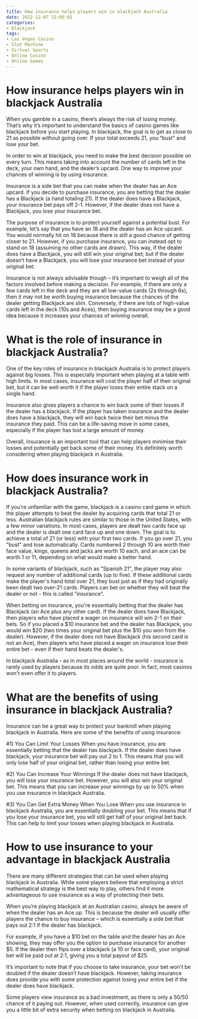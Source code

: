 ```yaml
---
title: How insurance helps players win in blackjack Australia
date: 2022-12-07 15:05:01
categories:
- blackjack
tags:
- Las Vegas Casino
- Slot Machine
- Virtual Sports
- Online Casino
- Online Games
---
```



#  How insurance helps players win in blackjack Australia

When you gamble in a casino, there’s always the risk of losing money. That’s why it’s important to understand the basics of casino games like blackjack before you start playing. In blackjack, the goal is to get as close to 21 as possible without going over. If your total exceeds 21, you “bust” and lose your bet.

In order to win at blackjack, you need to make the best decision possible on every turn. This means taking into account the number of cards left in the deck, your own hand, and the dealer’s upcard. One way to improve your chances of winning is by using insurance.

Insurance is a side bet that you can make when the dealer has an Ace upcard. If you decide to purchase insurance, you are betting that the dealer has a Blackjack (a hand totaling 21). If the dealer does have a Blackjack, your insurance bet pays off 2-1. However, if the dealer does not have a Blackjack, you lose your insurance bet.

The purpose of insurance is to protect yourself against a potential bust. For example, let’s say that you have an 18 and the dealer has an Ace upcard. You would normally hit on 18 because there is still a good chance of getting closer to 21. However, if you purchase insurance, you can instead opt to stand on 18 (assuming no other cards are drawn). This way, if the dealer does have a Blackjack, you will still win your original bet; but if the dealer doesn’t have a Blackjack, you will lose your insurance bet instead of your original bet.

Insurance is not always advisable though – it’s important to weigh all of the factors involved before making a decision. For example, if there are only a few cards left in the deck and they are all low-value cards (2s through 6s), then it may not be worth buying insurance because the chances of the dealer getting Blackjack are slim. Conversely, if there are lots of high-value cards left in the deck (10s and Aces), then buying insurance may be a good idea because it increases your chances of winning overall.

#  What is the role of insurance in blackjack Australia? 

One of the key roles of insurance in blackjack Australia is to protect players against big losses. This is especially important when playing at a table with high limits. In most cases, insurance will cost the player half of their original bet, but it can be well worth it if the player loses their entire stack on a single hand.

Insurance also gives players a chance to win back some of their losses if the dealer has a blackjack. If the player has taken insurance and the dealer does have a blackjack, they will win back twice their bet minus the insurance they paid. This can be a life-saving move in some cases, especially if the player has lost a large amount of money.

Overall, insurance is an important tool that can help players minimise their losses and potentially get back some of their money. It’s definitely worth considering when playing blackjack in Australia.

#  How does insurance work in blackjack Australia? 

If you're unfamiliar with the game, blackjack is a casino card game in which the player attempts to beat the dealer by acquiring cards that total 21 or less. Australian blackjack rules are similar to those in the United States, with a few minor variations. In most cases, players are dealt two cards face up and the dealer is dealt one card face up and one down. The goal is to achieve a total of 21 (or less) with your first two cards. If you go over 21, you "bust" and lose automatically. Cards numbered 2 through 10 are worth their face value, kings, queens and jacks are worth 10 each, and an ace can be worth 1 or 11, depending on what would make a better hand.

In some variants of blackjack, such as "Spanish 21", the player may also request any number of additional cards (up to five). If these additional cards make the player's hand total over 21, they bust just as if they had originally been dealt two over-21 cards. Players can bet on whether they will beat the dealer or not - this is called "insurance". 

When betting on insurance, you're essentially betting that the dealer has Blackjack (an Ace plus any other card). If the dealer does have Blackjack, then players who have placed a wager on insurance will win 2-1 on their bets. So if you placed a $10 insurance bet and the dealer has Blackjack, you would win $20 (two times your original bet plus the $10 you won from the dealer). However, if the dealer does not have Blackjack (his second card is not an Ace), then players who have placed a wager on insurance lose their entire bet - even if their hand beats the dealer's. 

In blackjack Australia - as in most places around the world - insurance is rarely used by players because its odds are quite poor. In fact, most casinos won't even offer it to players.

#  What are the benefits of using insurance in blackjack Australia? 

Insurance can be a great way to protect your bankroll when playing blackjack in Australia. Here are some of the benefits of using insurance: 

#1) You Can Limit Your Losses
When you have insurance, you are essentially betting that the dealer has blackjack. If the dealer does have blackjack, your insurance bet will pay out 2 to 1. This means that you will only lose half of your original bet, rather than losing your entire bet. 

#2) You Can Increase Your Winnings
If the dealer does not have blackjack, you will lose your insurance bet. However, you will also win your original bet. This means that you can increase your winnings by up to 50% when you use insurance in blackjack Australia. 

#3) You Can Get Extra Money When You Lose
When you use insurance in blackjack Australia, you are essentially doubling your bet. This means that if you lose your insurance bet, you will still get half of your original bet back. This can help to limit your losses when playing blackjack in Australia.

#  How to use insurance to your advantage in blackjack Australia

There are many different strategies that can be used when playing blackjack in Australia. While some players believe that employing a strict mathematical strategy is the best way to play, others find it more advantageous to use insurance as a way of protecting their bets.

When you’re playing blackjack at an Australian casino, always be aware of when the dealer has an Ace up. This is because the dealer will usually offer players the chance to buy insurance – which is essentially a side bet that pays out 2:1 if the dealer has blackjack.

For example, if you have a $10 bet on the table and the dealer has an Ace showing, they may offer you the option to purchase insurance for another $5. If the dealer then flips over a blackjack (a 10 or face card), your original bet will be paid out at 2:1, giving you a total payout of $25.

It’s important to note that if you choose to take insurance, your bet won’t be doubled if the dealer doesn’t have blackjack. However, taking insurance does provide you with some protection against losing your entire bet if the dealer does have blackjack.

Some players view insurance as a bad investment, as there is only a 50/50 chance of it paying out. However, when used correctly, insurance can give you a little bit of extra security when betting on blackjack in Australia.